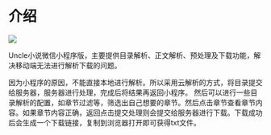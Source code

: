 # 介绍

<img src="https://gitee.com/unclezs/image-blog/raw/master///gh_b0ff5cf2030f_258.jpg"/>

Uncle小说微信小程序版，主要提供目录解析、正文解析、预处理及下载功能，解决移动端无法进行解析下载的问题。

因为小程序的原因，不能直接本地进行解析。所以采用云解析的方式，将目录提交给服务器，服务器进行处理，完成后将结果再返回小程序。
然后可以进行一些目录解析的配置，如章节过滤等，筛选出自己想要的章节。然后点击章节查看章节内容。如果章节内容正确，返回点击提交处理则会提交给服务器进行下载。下载成功后会生成一个下载链接，复制到浏览器打开即可获得txt文件。
